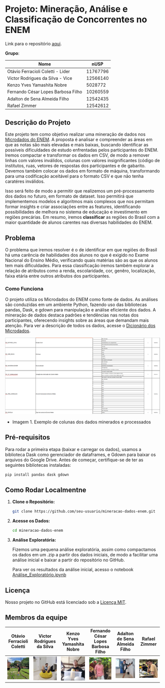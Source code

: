 # Projeto: Mineração, Análise e Classificação de Concorrentes no ENEM 

Link para o repositório [aqui](https://github.com/otaviofcoletti/IA-Trabalho-2-ENEM).

**Grupo**:

| Nome  | nUSP |
|------------------------------------|----------|
| Otávio Ferracioli Coletti - Lider  | 11767796 |
| Victor Rodrigues da Silva - Vice   | 12566140 |
| Kenzo Yves Yamashita Nobre         | 5028772  |
| Fernando César Lopes Barbosa Filho | 10260559 |
| Adalton de Sena Almeida Filho      | 12542435 |
| Rafael Zimmer                      | 12542612 |

## Descrição do Projeto

Este projeto tem como objetivo realizar uma mineração de dados nos [Microdados do ENEM](https://www.gov.br/inep/pt-br/acesso-a-informacao/dados-abertos/microdados). A proposta é analisar e compreender as áreas em que as notas são mais elevadas e mais baixas, buscando identificar as possíveis dificuldades de estudo enfrentadas pelos participantes do ENEM. Iremos compactar e transformar os dados em CSV, de modo a remover linhas com valores inválidos, colunas com valores insignificantes (código de institutos, ruas, vetores de respostas dos participantes e de gabarito. Devemos também colocar os dados em formato de máquina, transformando para uma codificação aceitável para o formato CSV e que não tenha caratéres inválidos.

Isso será feito de modo a permitir que realizemos um pré-processamento dos dados no futuro, em formato de dataset. Isso permitirá que implementemos modelos e algoritmos mais complexos que nos permitam formar insights e criar associações entre as features, identificando possibilidades de melhora no sistema de educação e investimento em regiões precárias.
Em resumo, iremos **classificar** as regiões do Brasil com a maior quantidade de alunos carentes nas diversas habilidades do ENEM.

## Problema

O problema que iremos resolver é o de identificar em que regiões do Brasil há uma carência de habilidades dos alunos no que é exigido no Exame Nacional do Ensino Médio, verificando quais matérias são as que os alunos tem mais dificuldades. Para essa classificação iremos também explorar a relação de atributos como a renda, escolaridade, cor, genêro, localização, faixa etária entre outros atributos dos participantes. 

### Como Funciona

O projeto utiliza os Microdados do ENEM como fonte de dados. As análises são conduzidas em um ambiente Python, fazendo uso das bibliotecas pandas, Dask, e gdown para manipulação e análise eficiente dos dados. A mineração de dados destaca padrões e tendências nas notas dos participantes, oferecendo insights sobre as áreas que demandam mais atenção. Para ver a descrição de todos os dados, acesse o [Dicionário dos Microdados](https://github.com/otaviofcoletti/IA-Trabalho-2-ENEM/blob/main/Dicion%C3%A1rio_Microdados_Enem_2021.xlsx).

![Dicionário](https://github.com/otaviofcoletti/IA-Trabalho-2-ENEM/blob/main/Dicionario.png)
- Imagem 1. Exemplo de colunas dos dados minerados e processados

## Pré-requisitos

Para rodar a primeira etapa (baixar e carregar os dados), usamos a biblioteca Dask como gerenciador de dataframes, e Gdown para baixar os arquivos do Google Drive.
Antes de começar, certifique-se de ter as seguintes bibliotecas instaladas:

```bash
pip install pandas dask gdown
```

## Como Rodar Localmentne

1. **Clone o Repositório:**

   ```bash
   git clone https://github.com/seu-usuario/mineracao-dados-enem.git
   ```

2. **Acesse os Dados:**

   ```bash
   cd mineracao-dados-enem
   ```

3. **Análise Exploratória:**

   Fizemos uma pequena análise exploratória, assim como compactamos os dados em um .zip a partir dos dados iniciais, de modo a facilitar uma análise inicial e baixar a partir do repositório no GitHub.

   Para ver os resultados da análise inicial, acesso o notebook [Análise_Exploratório.ipynb](https://github.com/otaviofcoletti/IA-Trabalho-2-ENEM/blob/main/An%C3%A1lise_Explorat%C3%B3ria.ipynb)
   
## Licença

Nosso projeto no GitHub está licenciado sob a [Licença MIT](https://opensource.org/license/mit/).


## Membros da equipe

| Otávio Ferracioli Coletti | Victor Rodrigues da Silva | Kenzo Yves Yamashita Nobre | Fernando César Lopes Barbosa Filho | Adalton de Sena Almeida Filho | Rafael Zimmer |
| -------------------------- | ------------------------- | --------------------------- | ---------------------------------- | ------------------------------- | ------------- |
| ![Otávio Ferracioli Coletti](https://github.com/otaviofcoletti/IA-Trabalho-2-ENEM/blob/main/fotos/otavio.jpg) | ![Victor Rodrigues da Silva](https://github.com/otaviofcoletti/IA-Trabalho-2-ENEM/blob/main/fotos/vigdor_rodigis.jpg) | ![Kenzo Yves Yamashita Nobre](https://github.com/otaviofcoletti/IA-Trabalho-2-ENEM/blob/main/fotos/genzo.jpg) | ![Fernando César Lopes Barbosa Filho](https://github.com/otaviofcoletti/IA-Trabalho-2-ENEM/blob/main/fotos/garde.jpg) | ![Adalton de Sena Almeida Filho](https://github.com/otaviofcoletti/IA-Trabalho-2-ENEM/blob/main/fotos/adarton.jpg) | ![Rafael Zimmer](https://github.com/otaviofcoletti/IA-Trabalho-2-ENEM/blob/main/fotos/sinmber.jpg) |

